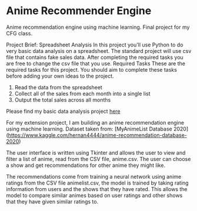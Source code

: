 # Anime Recommender Engine
Anime recommendation engine using machine learning.  Final project for my CFG class. 


Project Brief: Spreadsheet Analysis
In this project you'll use Python to do very basic data analysis on a spreadsheet. The standard
project will use csv file that contains fake sales data. After completing the required tasks you are
free to change the csv file that you use.
Required Tasks
These are the required tasks for this project. You should aim to complete these tasks before
adding your own ideas to the project.
1. Read the data from the spreadsheet
2. Collect all of the sales from each month into a single list
3. Output the total sales across all months

Please find my basic data analysis project [here](https://github.com/emmabehr/Python-mini-projects/tree/main/Day%2017%20-%20read%20csv%20file)

For my extension project, I am building an anime recommendation engine using machine learning. 
Dataset taken from: [MyAnimeList Database 2020] (https://www.kaggle.com/hernan4444/anime-recommendation-database-2020) 

The user interface is written using Tkinter and allows the user to view and filter a list of anime, read from the CSV file, anime.csv.  The user can choose a show and get recommendations for other anime they might like.  

The recommendations come from training a neural network using anime ratings from the CSV file animelist.csv, the model is trained by taking rating information from users and the shows that they have rated. This allows the model to compare similar animes based on user ratings and other shows that they have given similar ratings to.
